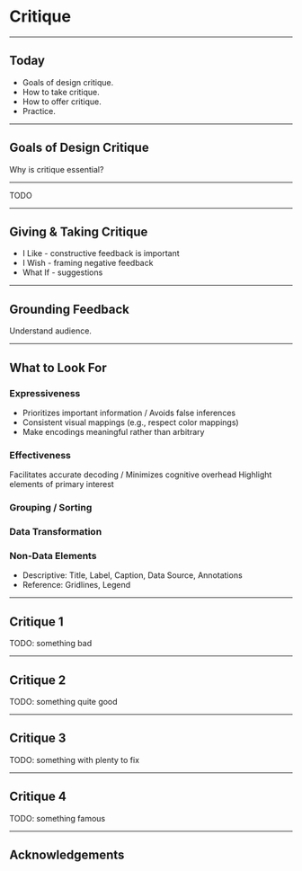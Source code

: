 # Critique

---

## Today

- Goals of design critique.
- How to take critique.
- How to offer critique.
- Practice.

---

## Goals of Design Critique

Why is critique essential?

---

TODO

---

## Giving & Taking Critique

- I Like - constructive feedback is important
- I Wish - framing negative feedback
- What If - suggestions

---

## Grounding Feedback

Understand audience.

---

## What to Look For

### Expressiveness
- Prioritizes important information / Avoids false inferences
- Consistent visual mappings (e.g., respect color mappings)
- Make encodings meaningful rather than arbitrary
### Effectiveness
Facilitates accurate decoding / Minimizes cognitive overhead
Highlight elements of primary interest
### Grouping / Sorting
### Data Transformation
### Non-Data Elements
- Descriptive: Title, Label, Caption, Data Source, Annotations
- Reference: Gridlines, Legend

---

## Critique 1

TODO: something bad

---

## Critique 2

TODO: something quite good

---

## Critique 3

TODO: something with plenty to fix

---

## Critique 4

TODO: something famous

---

## Acknowledgements

